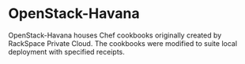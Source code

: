 OpenStack-Havana
================

OpenStack-Havana houses Chef cookbooks originally created by RackSpace Private Cloud. The cookbooks were modified to suite 
local deployment with specified receipts.  
